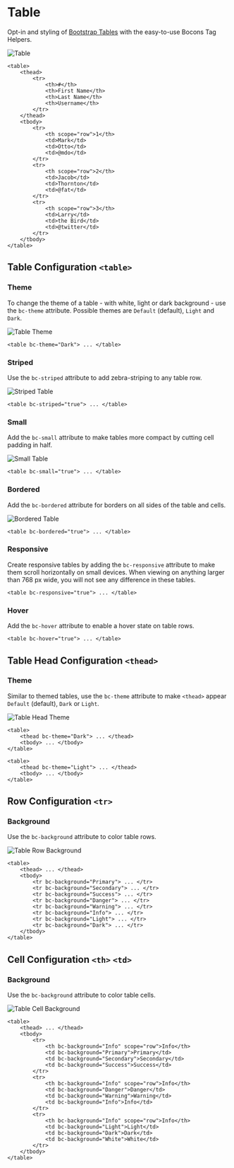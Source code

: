 # Table

Opt-in and styling of [Bootstrap Tables](https://getbootstrap.com/docs/4.0/content/tables/) with the easy-to-use Bocons Tag Helpers.

![Table](https://raw.githubusercontent.com/brecons/bootstrap-tag-helper/master/docs/images/tables_01.PNG)

    <table>
        <thead>
            <tr>
                <th>#</th>
                <th>First Name</th>
                <th>Last Name</th>
                <th>Username</th>
            </tr>
        </thead>
        <tbody>
            <tr>
                <th scope="row">1</th>
                <td>Mark</td>
                <td>Otto</td>
                <td>@mdo</td>
            </tr>
            <tr>
                <th scope="row">2</th>
                <td>Jacob</td>
                <td>Thornton</td>
                <td>@fat</td>
            </tr>
            <tr>
                <th scope="row">3</th>
                <td>Larry</td>
                <td>the Bird</td>
                <td>@twitter</td>
            </tr>
        </tbody>
    </table>

## Table Configuration `<table>`

### Theme

To change the theme of a table - with white, light or dark background - use the `bc-theme` attribute. Possible themes are `Default` (default), `Light` and `Dark`.

![Table Theme](https://raw.githubusercontent.com/brecons/bootstrap-tag-helper/master/docs/images/tables_02.PNG)

    <table bc-theme="Dark"> ... </table>

### Striped

Use the `bc-striped` attribute to add zebra-striping to any table row.

![Striped Table](https://raw.githubusercontent.com/brecons/bootstrap-tag-helper/master/docs/images/tables_03.PNG)

    <table bc-striped="true"> ... </table>

### Small

Add the `bc-small` attribute to make tables more compact by cutting cell padding in half.

![Small Table](https://raw.githubusercontent.com/brecons/bootstrap-tag-helper/master/docs/images/tables_04.PNG)

    <table bc-small="true"> ... </table>

### Bordered

Add the `bc-bordered` attribute for borders on all sides of the table and cells.

![Bordered Table](https://raw.githubusercontent.com/brecons/bootstrap-tag-helper/master/docs/images/tables_05.PNG)

    <table bc-bordered="true"> ... </table>

### Responsive

Create responsive tables by adding the `bc-responsive` attribute to make them scroll horizontally on small devices. When viewing on anything larger than 768 px wide, you will not see any difference in these tables.

    <table bc-responsive="true"> ... </table>

### Hover

Add the `bc-hover` attribute to enable a hover state on table rows.

    <table bc-hover="true"> ... </table>

## Table Head Configuration `<thead>`

### Theme

Similar to themed tables, use the `bc-theme` attribute to make `<thead>` appear `Default` (default), `Dark` or `Light`.

![Table Head Theme](https://raw.githubusercontent.com/brecons/bootstrap-tag-helper/master/docs/images/tables_06.PNG)

    <table>
        <thead bc-theme="Dark"> ... </thead>
        <tbody> ... </tbody>
    </table>

    <table>
        <thead bc-theme="Light"> ... </thead>
        <tbody> ... </tbody>
    </table>

## Row Configuration `<tr>`

### Background

Use the `bc-background` attribute to color table rows.

![Table Row Background](https://raw.githubusercontent.com/brecons/bootstrap-tag-helper/master/docs/images/tables_07.PNG)

    <table>
        <thead> ... </thead>
        <tbody>
            <tr bc-background="Primary"> ... </tr>
            <tr bc-background="Secondary"> ... </tr>
            <tr bc-background="Success"> ... </tr>
            <tr bc-background="Danger"> ... </tr>
            <tr bc-background="Warning"> ... </tr>
            <tr bc-background="Info"> ... </tr>
            <tr bc-background="Light"> ... </tr>
            <tr bc-background="Dark"> ... </tr>
        </tbody>
    </table>

## Cell Configuration `<th>` `<td>`

### Background

Use the `bc-background` attribute to color table cells.

![Table Cell Background](https://raw.githubusercontent.com/brecons/bootstrap-tag-helper/master/docs/images/tables_08.PNG)

    <table>
        <thead> ... </thead>
        <tbody>
            <tr>
                <th bc-background="Info" scope="row">Info</th>
                <td bc-background="Primary">Primary</td>
                <td bc-background="Secondary">Secondary</td>
                <td bc-background="Success">Success</td>
            </tr>
            <tr>
                <th bc-background="Info" scope="row">Info</th>
                <td bc-background="Danger">Danger</td>
                <td bc-background="Warning">Warning</td>
                <td bc-background="Info">Info</td>
            </tr>
            <tr>
                <th bc-background="Info" scope="row">Info</th>
                <td bc-background="Light">Light</td>
                <td bc-background="Dark">Dark</td>
                <td bc-background="White">White</td>
            </tr>
        </tbody>
    </table>